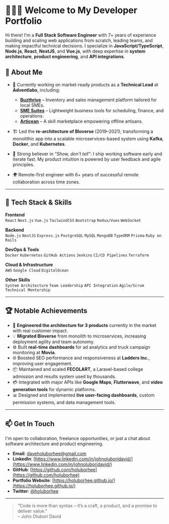 # 👨🏽‍💻 Welcome to My Developer Portfolio

Hi there! I'm a **Full Stack Software Engineer** with 7+ years of experience building and scaling web applications from scratch, leading teams, and making impactful technical decisions. I specialize in **JavaScript/TypeScript**, **Node.js**, **React**, **NestJS**, and **Vue.js**, with deep expertise in **system architecture**, **product engineering**, and **API integrations**.

## 🚀 About Me

- 💼 Currently working on market-ready products as a **Technical Lead** at **Adventlabs**, including:
  - **[Buzthrive]()** – Inventory and sales management platform tailored for local SMEs.
  - **[SME Suites]()** – Lightweight business tools for scheduling, finance, and operations.
  - **[Articean]()** – A skill marketplace empowering offline artisans.

- 🏗️ Led the **re-architecture of Bloverse** (2019–2021), transforming a monolithic app into a scalable microservices-based system using **Kafka**, **Docker**, and **Kubernetes**.

- 🧠 Strong believer in *“Show, don’t tell”*: I ship working software early and iterate fast. My product intuition is powered by user feedback and agile principles.

- 🌍 Remote-first engineer with 6+ years of successful remote collaboration across time zones.

---

## 🧰 Tech Stack & Skills

**Frontend**  
`React` `Next.js` `Vue.js` `TailwindCSS` `Bootstrap` `Redux/Vuex` `WebSocket`

**Backend**  
`Node.js` `NestJS` `Express.js` `PostgreSQL` `MySQL` `MongoDB` `TypeORM` `Prisma` `Ruby on Rails`

**DevOps & Tools**  
`Docker` `Kubernetes` `GitHub Actions` `Jenkins` `CI/CD Pipelines` `Terraform`

**Cloud & Infrastructure**  
`AWS` `Google Cloud` `DigitalOcean`

**Other Skills**  
`System Architecture` `Team Leadership` `API Integration` `Agile/Scrum` `Technical Mentorship`

---

## 🏆 Notable Achievements

- 🔧 **Engineered the architecture for 3 products** currently in the market with real customer impact.
- 💡 **Migrated Bloverse** from monolith to microservices, increasing deployment agility and team autonomy.
- ⚙️ Built **real-time dashboards** for ad analytics and truck campaign monitoring at **Movia**.
- 🌐 Boosted SEO performance and responsiveness at **Ladders Inc.**, improving user engagement.
- 📦 Maintained and scaled **FECOLART**, a Laravel-based college admission and results system used by thousands.
- 💳 Integrated with major APIs like **Google Maps**, **Flutterwave**, and **video generation tools** for dynamic platforms.
- 📊 Designed and implemented **live user-facing dashboards**, custom permission systems, and data management tools.

---

## 📫 Get In Touch

I'm open to collaboration, freelance opportunities, or just a chat about software architecture and product engineering.

- **Email**: daveholuborhee@gmail.com
- **LinkedIn**: [https://www.linkedin.com/in/johnoluboridavid/](https://www.linkedin.com/in/johnoluboridavid/)
- **GitHub**: [https://github.com/holuborhee](https://github.com/holuborhee)
- **Portfolio Website**: [https://holuborhee.github.io/](https://holuborhee.github.io/)
- **Twitter**: [@holuborhee](https://x.com/holuborhee)

---

> “Code is more than syntax – it’s a craft, a product, and a promise to deliver value.”  
> – John Olubori David

